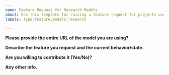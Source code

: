 ```yaml
---
name: Feature Request for Research Models
about: Use this template for raising a feature request for projects under the “research” folder
labels: type:feature,models:research

---
```

<!--
Please make sure that this is a feature request. 

As per our GitHub Policy (https://github.com/tensorflow/models/blob/master/ISSUES.md), we only address code bugs, documentation issues, and feature requests on GitHub.

Please go to Stack Overflow (http://stackoverflow.com/questions/tagged/tensorflow-model-garden) for help and support.

The research models (https://github.com/tensorflow/models/tree/master/research) are a large collection of models implemented in TensorFlow by researchers. They are not officially supported. It is up to the individual researchers to maintain the models and/or provide support on issues and pull requests.
-->

**Please provide the entire URL of the model you are using?**
<!-- (e.g., https://github.com/tensorflow/models/tree/master/official/nlp/bert) -->

**Describe the feature you request and the current behavior/state.**

**Are you willing to contribute it (Yes/No)?**

**Any other info.**
